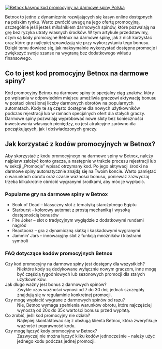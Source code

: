 [![Betnox kasyno kod promocyjny na darmowe spiny Polska](https://123-caf.pages.dev/gitsignup.png)](https://vrmoo.ru/Bt82HjjY)

<p>Betnox to jedno z dynamicznie rozwijających się kasyn online dostępnych na polskim rynku. Warto zwrócić uwagę na jego ofertę promocyjną, szczególnie jeśli jesteś miłośnikiem darmowych spinów, które pozwalają na grę bez ryzyka utraty własnych środków. W tym artykule przedstawimy, czym są kody promocyjne Betnox na darmowe spiny, jak z nich korzystać oraz które gry najlepiej sprawdzają się przy wykorzystaniu tego bonusu. Dzięki temu dowiesz się, jak maksymalnie wykorzystać dostępne promocje i zwiększyć swoje szanse na wygraną bez dodatkowego wkładu finansowego.</p>  <h2>Co to jest kod promocyjny Betnox na darmowe spiny?</h2> <p>Kod promocyjny Betnox na darmowe spiny to specjalny ciąg znaków, który po wpisaniu w odpowiednim miejscu umożliwia graczowi aktywację bonusu w postaci określonej liczby darmowych obrotów na popularnych automatach. Kody te są często dostępne dla nowych użytkowników podczas rejestracji lub w ramach specjalnych ofert dla stałych graczy. Darmowe spiny pozwalają wypróbować nowe sloty bez konieczności inwestowania własnych pieniędzy, co jest atrakcyjne zarówno dla początkujących, jak i doświadczonych graczy.</p>  <h2>Jak korzystać z kodów promocyjnych w Betnox?</h2> <p>Aby skorzystać z kodu promocyjnego na darmowe spiny w Betnox, należy najpierw założyć konto gracza, a następnie w trakcie procesu rejestracji lub w sekcji „Promocje” wpisać otrzymany kod. Po jego aktywacji środki na darmowe spiny automatycznie znajdą się na Twoim koncie. Warto pamiętać o warunkach obrotu oraz czasie ważności bonusu, ponieważ zazwyczaj trzeba kilkukrotnie obrócić wygranymi środkami, aby móc je wypłacić.</p>  <h3>Popularne gry na darmowe spiny w Betnox</h3> <ul>   <li>Book of Dead – klasyczny slot z tematyką starożytnego Egiptu</li>   <li>Starburst – kolorowy automat z prostą mechaniką i wysoką dostępnością bonusów</li>   <li>Fire Joker – slot o tradycyjnym wyglądzie z dodatkowymi rundami nagród</li>   <li>Reactoonz – gra z dynamiczną siatką i kaskadowymi wygranymi</li>   <li>Jammin’ Jars – innowacyjny slot z funkcją mnożników i klastrami symboli</li> </ul>  <h3>FAQ dotyczące kodów promocyjnych Betnox</h3> <dl>   <dt>Czy kod promocyjny na darmowe spiny jest dostępny dla wszystkich?</dt>   <dd>Niektóre kody są dedykowane wyłącznie nowym graczom, inne mogą być częścią tygodniowych lub sezonowych promocji dla stałych użytkowników.</dd>    <dt>Jak długo ważny jest bonus z darmowych spinów?</dt>   <dd>Zwykle czas ważności wynosi od 7 do 30 dni, jednak szczegóły znajdują się w regulaminie konkretnej promocji.</dd>    <dt>Czy mogę wypłacić wygrane z darmowych spinów od razu?</dt>   <dd>Nie, Betnox wymaga spełnienia warunków obrotu, które najczęściej wynoszą od 20x do 35x wartości bonusu przed wypłatą.</dd>    <dt>Co zrobić, jeśli kod promocyjny nie działa?</dt>   <dd>Najlepiej skontaktować się z obsługą klienta Betnox, która zweryfikuje ważność i poprawność kodu.</dd>    <dt>Czy mogę łączyć kody promocyjne w Betnox?</dt>   <dd>Zazwyczaj nie można łączyć kilku kodów jednocześnie – należy użyć jednego kodu podczas jednej promocji.</dd> </dl>